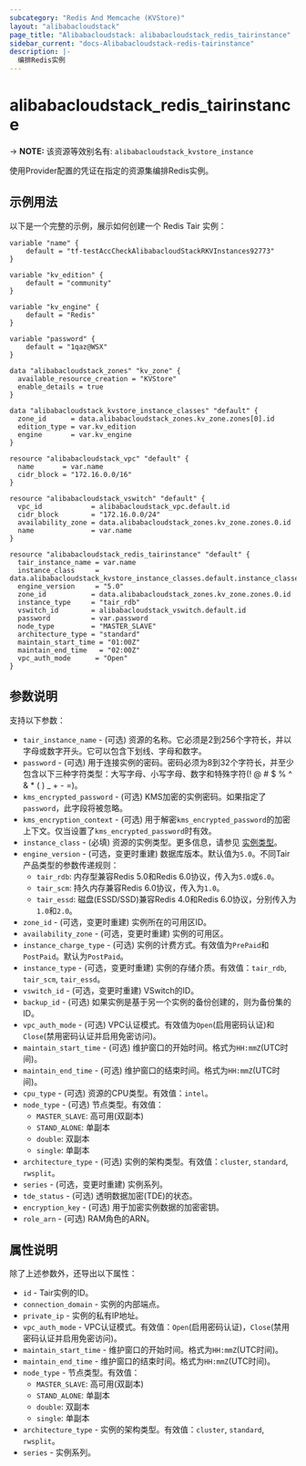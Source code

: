 ```yaml
---
subcategory: "Redis And Memcache (KVStore)"
layout: "alibabacloudstack"
page_title: "Alibabacloudstack: alibabacloudstack_redis_tairinstance"
sidebar_current: "docs-Alibabacloudstack-redis-tairinstance"
description: |-
  编排Redis实例
---
```


# alibabacloudstack_redis_tairinstance
-> **NOTE:** 该资源等效别名有: `alibabacloudstack_kvstore_instance`

使用Provider配置的凭证在指定的资源集编排Redis实例。

## 示例用法

以下是一个完整的示例，展示如何创建一个 Redis Tair 实例：

```hcl
variable "name" {
    default = "tf-testAccCheckAlibabacloudStackRKVInstances92773"
}

variable "kv_edition" {
    default = "community"
}

variable "kv_engine" {
    default = "Redis"
}

variable "password" {
    default = "1qaz@WSX"
}

data "alibabacloudstack_zones" "kv_zone" {
  available_resource_creation = "KVStore"
  enable_details = true
}

data "alibabacloudstack_kvstore_instance_classes" "default" {
  zone_id      = data.alibabacloudstack_zones.kv_zone.zones[0].id
  edition_type = var.kv_edition
  engine       = var.kv_engine
}

resource "alibabacloudstack_vpc" "default" {
  name       = var.name
  cidr_block = "172.16.0.0/16"
}

resource "alibabacloudstack_vswitch" "default" {
  vpc_id            = alibabacloudstack_vpc.default.id
  cidr_block        = "172.16.0.0/24"
  availability_zone = data.alibabacloudstack_zones.kv_zone.zones.0.id
  name              = var.name
}

resource "alibabacloudstack_redis_tairinstance" "default" {
  tair_instance_name = var.name
  instance_class     = data.alibabacloudstack_kvstore_instance_classes.default.instance_classes.0.instance_class
  engine_version     = "5.0"
  zone_id           = data.alibabacloudstack_zones.kv_zone.zones.0.id
  instance_type     = "tair_rdb"
  vswitch_id        = alibabacloudstack_vswitch.default.id
  password          = var.password
  node_type         = "MASTER_SLAVE"
  architecture_type = "standard"
  maintain_start_time = "01:00Z"
  maintain_end_time   = "02:00Z"
  vpc_auth_mode      = "Open"
}
```

## 参数说明

支持以下参数：

* `tair_instance_name` - (可选) 资源的名称。它必须是2到256个字符长，并以字母或数字开头。它可以包含下划线、字母和数字。
* `password` - (可选) 用于连接实例的密码。密码必须为8到32个字符长，并至少包含以下三种字符类型：大写字母、小写字母、数字和特殊字符(! @ # $ % ^ & * ( ) _ + - =)。
* `kms_encrypted_password` - (可选) KMS加密的实例密码。如果指定了`password`，此字段将被忽略。
* `kms_encryption_context` - (可选) 用于解密`kms_encrypted_password`的加密上下文。仅当设置了`kms_encrypted_password`时有效。
* `instance_class` - (必填) 资源的实例类型。更多信息，请参见 [实例类型](https://www.alibabacloud.com/help/en/apsaradb-for-redis/latest/instance-types)。
* `engine_version` - (可选，变更时重建) 数据库版本。默认值为`5.0`。不同Tair产品类型的参数传递规则：
  - `tair_rdb`: 内存型兼容Redis 5.0和Redis 6.0协议，传入为`5.0`或`6.0`。
  - `tair_scm`: 持久内存兼容Redis 6.0协议，传入为`1.0`。
  - `tair_essd`: 磁盘(ESSD/SSD)兼容Redis 4.0和Redis 6.0协议，分别传入为`1.0`和`2.0`。
* `zone_id` - (可选，变更时重建) 实例所在的可用区ID。
* `availability_zone` - (可选，变更时重建) 实例的可用区。
* `instance_charge_type` - (可选) 实例的计费方式。有效值为`PrePaid`和`PostPaid`。默认为`PostPaid`。
* `instance_type` - (可选，变更时重建) 实例的存储介质。有效值：`tair_rdb`, `tair_scm`, `tair_essd`。
* `vswitch_id` - (可选，变更时重建) VSwitch的ID。
* `backup_id` - (可选) 如果实例是基于另一个实例的备份创建的，则为备份集的ID。
* `vpc_auth_mode` - (可选) VPC认证模式。有效值为`Open`(启用密码认证)和`Close`(禁用密码认证并启用免密访问)。
* `maintain_start_time` - (可选) 维护窗口的开始时间。格式为`HH:mmZ`(UTC时间)。
* `maintain_end_time` - (可选) 维护窗口的结束时间。格式为`HH:mmZ`(UTC时间)。
* `cpu_type` - (可选) 资源的CPU类型。有效值：`intel`。
* `node_type` - (可选) 节点类型。有效值：
  - `MASTER_SLAVE`: 高可用(双副本)
  - `STAND_ALONE`: 单副本
  - `double`: 双副本
  - `single`: 单副本
* `architecture_type` - (可选) 实例的架构类型。有效值：`cluster`, `standard`, `rwsplit`。
* `series` - (可选，变更时重建) 实例系列。
* `tde_status` - (可选) 透明数据加密(TDE)的状态。
* `encryption_key` - (可选) 用于加密实例数据的加密密钥。
* `role_arn` - (可选) RAM角色的ARN。

## 属性说明

除了上述参数外，还导出以下属性：

* `id` - Tair实例的ID。
* `connection_domain` - 实例的内部端点。
* `private_ip` - 实例的私有IP地址。
* `vpc_auth_mode` - VPC认证模式。有效值：`Open`(启用密码认证)，`Close`(禁用密码认证并启用免密访问)。
* `maintain_start_time` - 维护窗口的开始时间。格式为`HH:mmZ`(UTC时间)。
* `maintain_end_time` - 维护窗口的结束时间。格式为`HH:mmZ`(UTC时间)。
* `node_type` - 节点类型。有效值：
  - `MASTER_SLAVE`: 高可用(双副本)
  - `STAND_ALONE`: 单副本
  - `double`: 双副本
  - `single`: 单副本
* `architecture_type` - 实例的架构类型。有效值：`cluster`, `standard`, `rwsplit`。
* `series` - 实例系列。